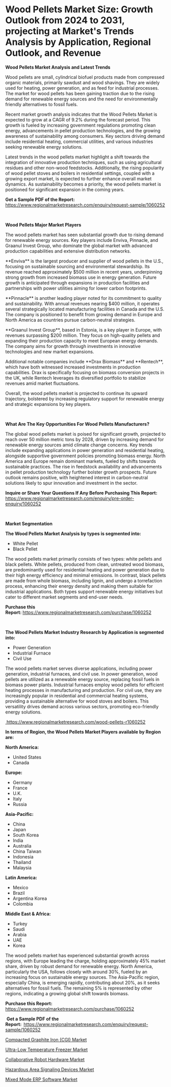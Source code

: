 <p><h1>Wood Pellets Market Size: Growth Outlook from 2024 to 2031, projecting at Market's Trends Analysis by Application, Regional Outlook, and Revenue</h1></p><p><strong>Wood Pellets Market Analysis and Latest Trends</strong></p>
<p><p>Wood pellets are small, cylindrical biofuel products made from compressed organic materials, primarily sawdust and wood shavings. They are widely used for heating, power generation, and as feed for industrial processes. The market for wood pellets has been gaining traction due to the rising demand for renewable energy sources and the need for environmentally friendly alternatives to fossil fuels.</p><p>Recent market growth analysis indicates that the Wood Pellets Market is expected to grow at a CAGR of 9.2% during the forecast period. This growth is fueled by increasing government regulations promoting clean energy, advancements in pellet production technologies, and the growing awareness of sustainability among consumers. Key sectors driving demand include residential heating, commercial utilities, and various industries seeking renewable energy solutions.</p><p>Latest trends in the wood pellets market highlight a shift towards the integration of innovative production techniques, such as using agricultural residues and other non-wood feedstocks. Additionally, the rising popularity of wood pellet stoves and boilers in residential settings, coupled with a growing export market, is expected to further enhance overall market dynamics. As sustainability becomes a priority, the wood pellets market is positioned for significant expansion in the coming years.</p></p>
<p><strong>Get a Sample PDF of the Report:&nbsp;</strong> <a href="https://www.regionalmarketresearch.com/enquiry/request-sample/1060252">https://www.regionalmarketresearch.com/enquiry/request-sample/1060252</a></p>
<p>&nbsp;</p>
<p><strong>Wood Pellets Major Market Players</strong></p>
<p><p>The wood pellets market has seen substantial growth due to rising demand for renewable energy sources. Key players include Enviva, Pinnacle, and Graanul Invest Group, who dominate the global market with advanced production capabilities and extensive distribution networks.</p><p>**Enviva** is the largest producer and supplier of wood pellets in the U.S., focusing on sustainable sourcing and environmental stewardship. Its revenue reached approximately $500 million in recent years, underpinning strong growth from increased biomass use in energy generation. Future growth is anticipated through expansions in production facilities and partnerships with power utilities aiming for lower carbon footprints.</p><p>**Pinnacle** is another leading player noted for its commitment to quality and sustainability. With annual revenues nearing $400 million, it operates several strategically located manufacturing facilities in Canada and the U.S. The company is positioned to benefit from growing demand in Europe and North America as countries pursue carbon-neutral strategies.</p><p>**Graanul Invest Group**, based in Estonia, is a key player in Europe, with revenues surpassing $200 million. They focus on high-quality pellets and expanding their production capacity to meet European energy demands. The company aims for growth through investments in innovative technologies and new market expansions.</p><p>Additional notable companies include **Drax Biomass** and **Rentech**, which have both witnessed increased investments in production capabilities. Drax is specifically focusing on biomass conversion projects in the UK, while Rentech leverages its diversified portfolio to stabilize revenues amid market fluctuations.</p><p>Overall, the wood pellets market is projected to continue its upward trajectory, bolstered by increasing regulatory support for renewable energy and strategic expansions by key players.</p></p>
<p>&nbsp;</p>
<p><strong>What Are The Key Opportunities For Wood Pellets Manufacturers?</strong></p>
<p><p>The global wood pellets market is poised for significant growth, projected to reach over 50 million metric tons by 2028, driven by increasing demand for renewable energy sources amid climate change concerns. Key trends include expanding applications in power generation and residential heating, alongside supportive government policies promoting biomass energy. North America and Europe remain dominant markets, fueled by shifts towards sustainable practices. The rise in feedstock availability and advancements in pellet production technology further bolster growth prospects. Future outlook remains positive, with heightened interest in carbon-neutral solutions likely to spur innovation and investment in the sector.</p></p>
<p><strong>Inquire or Share Your Questions If Any Before Purchasing This Report:</strong> <a href="https://www.regionalmarketresearch.com/enquiry/pre-order-enquiry/1060252">https://www.regionalmarketresearch.com/enquiry/pre-order-enquiry/1060252</a></p>
<p>&nbsp;</p>
<p><strong>Market Segmentation</strong></p>
<p><strong>The Wood Pellets Market Analysis by types is segmented into:</strong></p>
<p><ul><li>White Pellet</li><li>Black Pellet</li></ul></p>
<p><p>The wood pellets market primarily consists of two types: white pellets and black pellets. White pellets, produced from clean, untreated wood biomass, are predominantly used for residential heating and power generation due to their high energy efficiency and minimal emissions. In contrast, black pellets are made from whole biomass, including lignin, and undergo a torrefaction process, enhancing their energy density and making them suitable for industrial applications. Both types support renewable energy initiatives but cater to different market segments and end-user needs.</p></p>
<p><strong>Purchase this Report:&nbsp;</strong><a href="https://www.regionalmarketresearch.com/purchase/1060252">https://www.regionalmarketresearch.com/purchase/1060252</a></p>
<p>&nbsp;</p>
<p><strong>The Wood Pellets Market Industry Research by Application is segmented into:</strong></p>
<p><ul><li>Power Generation</li><li>Industrial Furnace</li><li>Civil Use</li></ul></p>
<p><p>The wood pellets market serves diverse applications, including power generation, industrial furnaces, and civil use. In power generation, wood pellets are utilized as a renewable energy source, replacing fossil fuels in biomass power plants. Industrial furnaces employ wood pellets for efficient heating processes in manufacturing and production. For civil use, they are increasingly popular in residential and commercial heating systems, providing a sustainable alternative for wood stoves and boilers. This versatility drives demand across various sectors, promoting eco-friendly energy solutions.</p></p>
<p><a href="https://www.regionalmarketresearch.com/wood-pellets-r1060252">&nbsp;https://www.regionalmarketresearch.com/wood-pellets-r1060252</a></p>
<p><strong>In terms of Region, the Wood Pellets Market Players available by Region are:</strong></p>
<p>
    <p> <strong> North America: </strong>
        <ul>
            <li>United States</li>
            <li>Canada</li>
        </ul>
        </p> 
    <p> <strong> Europe: </strong>
        <ul>
            <li>Germany</li>
            <li>France</li>
            <li>U.K.</li>
            <li>Italy</li>
            <li>Russia</li>
        </ul>
        </p> 
    <p> <strong> Asia-Pacific: </strong>
        <ul>
            <li>China</li>
            <li>Japan</li>
            <li>South Korea</li>
            <li>India</li>
            <li>Australia</li>
            <li>China Taiwan</li>
            <li>Indonesia</li>
            <li>Thailand</li>
            <li>Malaysia</li>
        </ul>
        </p> 
    <p> <strong> Latin America: </strong>
        <ul>
            <li>Mexico</li>
            <li>Brazil</li>
            <li>Argentina Korea</li>
            <li>Colombia</li>
        </ul>
        </p> 
    <p> <strong> Middle East & Africa: </strong>
        <ul>
            <li>Turkey</li>
            <li>Saudi</li>
            <li>Arabia</li>
            <li>UAE</li>
            <li>Korea</li>
        </ul>
    </p>
    </p>
<p><p>The wood pellets market has experienced substantial growth across regions, with Europe leading the charge, holding approximately 45% market share, driven by robust demand for renewable energy. North America, particularly the USA, follows closely with around 30%, fueled by an increasing focus on sustainable energy sources. The Asia-Pacific region, especially China, is emerging rapidly, contributing about 20%, as it seeks alternatives for fossil fuels. The remaining 5% is represented by other regions, indicating a growing global shift towards biomass.</p></p>
<p><strong>Purchase this Report: </strong><a href="https://www.regionalmarketresearch.com/purchase/1060252">https://www.regionalmarketresearch.com/purchase/1060252</a></p>
<p>&nbsp;<strong>Get a Sample PDF of the Report:&nbsp;&nbsp;</strong><a href="https://www.regionalmarketresearch.com/enquiry/request-sample/1060252">https://www.regionalmarketresearch.com/enquiry/request-sample/1060252</a></p>
<p><strong></strong></p>
<p><p><a href="https://issuu.com/reportprime-2/docs/compacted-graphite-iron-cgi-market-_0f339ee49e8433">Compacted Graphite Iron (CGI) Market</a></p><p><a href="https://issuu.com/reportprime-2/docs/ultra-low-temperature-freezer-marke_60c3f0e0f9c7a9">Ultra-Low Temperature Freezer Market</a></p><p><a href="https://medium.com/@liliskanaya73/collaborative-robot-hardware-industry-analysis-report-its-market-size-growing-with-a-cagr-of-11-2-2722e111addf">Collaborative Robot Hardware Market</a></p><p><a href="https://medium.com/@ruponmia336_54973/hazardous-area-signaling-devices-industry-insights-report-analyzing-hazardous-area-signaling-226f96f1cae9">Hazardous Area Signaling Devices Market</a></p><p><a href="https://www.linkedin.com/pulse/global-mixed-mode-erp-software-market-opportunities-challenges2024-wtcqc">Mixed Mode ERP Software Market</a></p></p>